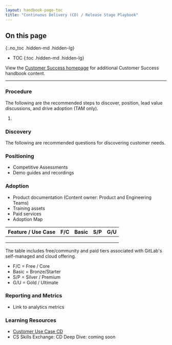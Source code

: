 ```yaml
---
layout: handbook-page-toc
title: "Continuous Delivery (CD) / Release Stage Playbook"
---
```


## On this page

{:.no_toc .hidden-md .hidden-lg}

- TOC
{:toc .hidden-md .hidden-lg}

View the [Customer Success homepage](/handbook/customer-success/) for additional Customer Success handbook content.

---

### Procedure 

The following are the recommended steps to discover, position, lead value discussions, and drive adoption (TAM only).

1. 

### Discovery

The following are recommended questions for discovering customer needs.

### Positioning 

- Competitive Assessments
- Demo guides and recordings

### Adoption

- Product documentation (Content owner: Product and Engineering Teams)
- Training assets
- Paid services
- Adoption Map

| Feature / Use Case | F/C  | Basic | S/P  | G/U  |
| ------------------ | ---- | ----- | ---- | ---- |
|                    |      |       |      |      |
|                    |      |       |      |      |
|                    |      |       |      |      |

The table includes free/community and paid tiers associated with GitLab's self-managed and cloud offering.

- F/C = Free / Core
- Basic = Bronze/Starter 
- S/P = Silver / Premium
- G/U = Gold / Ultimate

### Reporting and Metrics

- Link to analytics metrics

### Learning Resources 

- [Customer Use Case CD](/handbook/use-cases/#3-continuous-delivery-cd)
- CS Skills Exchange: CD Deep Dive: coming soon
